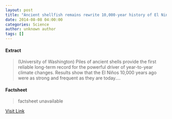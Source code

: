 ```yaml
---
layout: post
title: "Ancient shellfish remains rewrite 10,000-year history of El Nino cycles"
date: 2014-08-08 04:00:00
categories: Science
author: unknown author
tags: []
---
```



#### Extract
>(University of Washington) Piles of ancient shells provide the first reliable long-term record for the powerful driver of year-to-year climate changes. Results show that the El Niños 10,000 years ago were as strong and frequent as they are today....

#### Factsheet
>factsheet unavailable

[Visit Link](http://www.eurekalert.org/pub_releases/2014-08/uow-asr080814.php)


